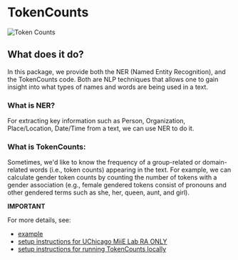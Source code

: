 # TokenCounts
![Token Counts](https://github.com/miielab/TokenCounts/workflows/Token%20Counts/badge.svg)

## What does it do?

In this package, we provide both the NER (Named Entity Recognition), and the TokenCounts code. Both are NLP techniques that allows one to gain insight into what types of names and words are being used in a text. 


### What is NER?

For extracting key information such as Person, Organization, Place/Location, Date/Time from a text, we can use NER to do it.

### What is TokenCounts:

Sometimes, we'd like to know the frequency of a group-related or domain-related words (i.e., token counts) appearing in the text. For example, we can calculate gender token counts by counting the number of tokens with a gender association (e.g., female gendered tokens consist of pronouns and other gendered terms such as she, her, queen, aunt, and girl). 


**IMPORTANT** 

For more details, see:
- [example](https://github.com/miielab/miienlp/blob/main/examples/tokenCounts_example.md) 
- [setup instructions for UChicago MiiE Lab RA ONLY](https://github.com/miielab/miienlp/blob/main/documentation/miie_ra_documentation/tokenCounts.md)
- [setup instructions for running TokenCounts locally](https://github.com/miielab/miienlp/blob/main/documentation/user_documentation/tokenCounts.md)




